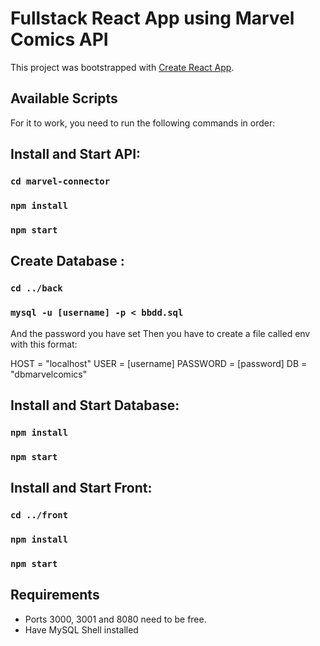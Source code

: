 # Fullstack React App using Marvel Comics API

This project was bootstrapped with [Create React App](https://github.com/facebook/create-react-app).

## Available Scripts

For it to work, you need to run the following commands in order:


## Install and Start API:

### `cd marvel-connector`
### `npm install`
### `npm start`


## Create Database :

### `cd ../back`
### `mysql -u [username] -p < bbdd.sql`

And the password you have set
Then you have to create a file called env with this format:

HOST = "localhost"
USER = [username]
PASSWORD = [password]
DB = "dbmarvelcomics"


## Install and Start Database:
### `npm install`
### `npm start`


## Install and Start Front:
### `cd ../front`
### `npm install`
### `npm start`


## Requirements
* Ports 3000, 3001 and 8080 need to be free.
* Have MySQL Shell installed



